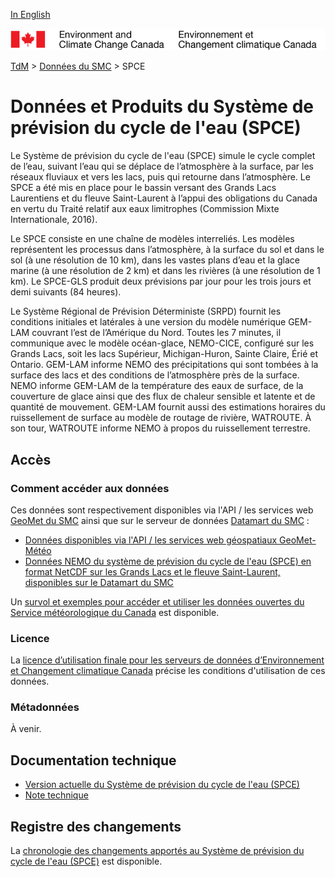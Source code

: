[In English](readme_wcps_en.md)

![ECCC logo](../../img_eccc-logo.png)

[TdM](../../readme_fr.md) > [Données du SMC](../readme_fr.md) > SPCE

# Données et Produits du Système de prévision du cycle de l'eau (SPCE)

Le Système de prévision du cycle de l'eau (SPCE) simule le cycle complet de l’eau, suivant l’eau qui se déplace de l’atmosphère à la surface, par les réseaux fluviaux et vers les lacs, puis qui retourne dans l’atmosphère. Le SPCE a été mis en place pour le bassin versant des Grands Lacs Laurentiens et du fleuve Saint-Laurent à l’appui des obligations du Canada en vertu du Traité relatif aux eaux limitrophes (Commission Mixte Internationale, 2016).

Le SPCE consiste en une chaîne de modèles interreliés. Les modèles représentent les processus dans l’atmosphère, à la surface du sol et dans le sol (à une résolution de 10 km), dans les vastes plans d’eau et la glace marine (à une résolution de 2 km) et dans les rivières (à une résolution de 1 km). Le SPCE-GLS produit deux prévisions par jour pour les trois jours et demi suivants (84 heures). 

Le Système Régional de Prévision Déterministe (SRPD) fournit les conditions initiales et latérales à une version du modèle numérique GEM-LAM couvrant l’est de l’Amérique du Nord. Toutes les 7 minutes, il communique avec le modèle océan-glace, NEMO-CICE, configuré sur les Grands Lacs, soit les lacs Supérieur, Michigan-Huron, Sainte Claire, Érié et Ontario. GEM-LAM informe NEMO des précipitations qui sont tombées à la surface des lacs et des conditions de l’atmosphère près de la surface. NEMO informe GEM-LAM de la température des eaux de surface, de la couverture de glace ainsi que des flux de chaleur sensible et latente et de quantité de mouvement. GEM-LAM fournit aussi des estimations horaires du ruissellement de surface au modèle de routage de rivière, WATROUTE. À son tour, WATROUTE informe NEMO à propos du ruissellement terrestre. 

## Accès

### Comment accéder aux données

Ces données sont respectivement disponibles via l'API / les services web [GeoMet du SMC](../../msc-geomet/readme_fr.md) ainsi que sur le serveur de données [Datamart du SMC](../../msc-datamart/readme_fr.md)  :

* [Données disponibles via l'API / les services web géospatiaux GeoMet-Météo](../../msc-geomet/readme_fr.md)
* [Données NEMO du système de prévision du cycle de l'eau (SPCE) en format NetCDF sur les Grands Lacs et le fleuve Saint-Laurent, disponibles sur le Datamart du SMC](readme_wcps_nemo-datamart_fr.md) 


Un [survol et exemples pour accéder et utiliser les données ouvertes du Service météorologique du Canada](../../usage/readme_fr.md) est disponible.

### Licence

La [licence d’utilisation finale pour les serveurs de données d’Environnement et Changement climatique Canada](../../licence/readme_fr.md) précise les conditions d'utilisation de ces données.

### Métadonnées

À venir.

## Documentation technique

* [Version actuelle du Système de prévision du cycle de l'eau (SPCE)](http://collaboration.cmc.ec.gc.ca/cmc/CMOI/product_guide/docs/tech_specifications/tech_specifications_WCPS_f.pdf)
* [Note technique](http://collaboration.cmc.ec.gc.ca/cmc/CMOI/product_guide/docs/tech_notes/technote_wcps_f.pdf)

## Registre des changements 

La [chronologie des changements apportés au Système de prévision du cycle de l'eau (SPCE)](changelog_wcps_fr.md) est disponible.

